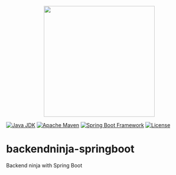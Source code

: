 <p align="center">
    <img src="https://i.imgur.com/jW5RDtg.png" width="300">
</p>

[![Java JDK][java-jdk-badge]][java-jdk-url]
[![Apache Maven][maven-badge]][maven-url]
[![Spring Boot Framework][spring-boot-badge]][spring-boot-url]
[![License][license-badge]][license-url]

# backendninja-springboot
Backend ninja with Spring Boot

[java-jdk-badge]: https://img.shields.io/badge/java--jdk-v1.8-brightgreen
[java-jdk-url]: https://www.oracle.com/technetwork/es/java/javase/downloads/index.html
[maven-badge]: https://img.shields.io/badge/maven-v3.6.3-brightgreen
[maven-url]: https://maven.apache.org/
[spring-boot-badge]: https://img.shields.io/badge/spring--boot-2.4.1-brightgreen
[spring-boot-url]: https://start.spring.io/
[license-badge]: https://img.shields.io/badge/license-MIT-green.svg
[license-url]: https://opensource.org/licenses/MIT